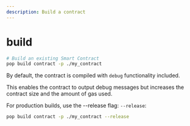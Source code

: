 ```yaml
---
description: Build a contract
---
```


# build

```bash
# Build an existing Smart Contract
pop build contract -p ./my_contract
```

By default, the contract is compiled with `debug` functionality included.

This enables the contract to output debug messages but increases the contract size and the amount of gas used.

For production builds, use the --release flag: `--release`:

```bash
pop build contract -p ./my_contract --release
```

